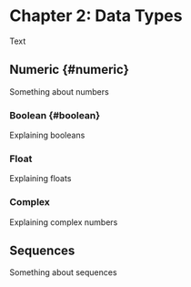 # Chapter 2: Data Types

Text





## Numeric {#numeric}

Something about numbers

### Boolean {#boolean}

Explaining booleans

### Float

Explaining floats

### Complex

Explaining complex numbers

## Sequences

Something about sequences

